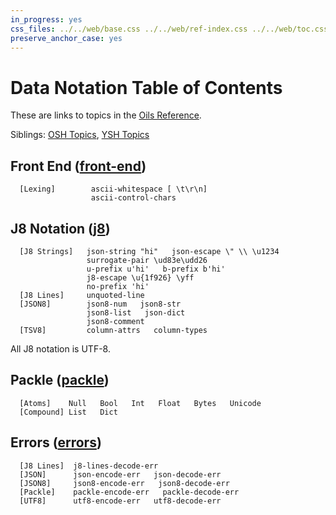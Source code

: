 ```yaml
---
in_progress: yes
css_files: ../../web/base.css ../../web/ref-index.css ../../web/toc.css
preserve_anchor_case: yes
---
```


Data Notation Table of Contents
===

These are links to topics in the [Oils Reference](index.html).

Siblings: [OSH Topics](toc-osh.html), [YSH Topics](toc-ysh.html)

<div id="toc">
</div>

<h2 id="front-end">
  Front End (<a class="group-link" href="chap-front-end.html">front-end</a>)
</h2>

```chapter-links-front-end
  [Lexing]        ascii-whitespace [ \t\r\n]
                  ascii-control-chars
```

<h2 id="j8-notation">
  J8 Notation
  (<a class="group-link" href="chap-j8.html">j8</a>)
</h2>

```chapter-links-j8
  [J8 Strings]   json-string "hi"   json-escape \" \\ \u1234
                 surrogate-pair \ud83e\udd26
                 u-prefix u'hi'   b-prefix b'hi'
                 j8-escape \u{1f926} \yff
                 no-prefix 'hi'
  [J8 Lines]     unquoted-line
  [JSON8]        json8-num   json8-str
                 json8-list   json-dict
                 json8-comment
  [TSV8]         column-attrs   column-types
```

All J8 notation is UTF-8.

<h2 id="packle">
  Packle
  (<a class="group-link" href="chap-packle.html">packle</a>)
</h2>

```chapter-links-packle
  [Atoms]    Null   Bool   Int   Float   Bytes   Unicode
  [Compound] List   Dict
```

<h2 id="errors">
  Errors
  (<a class="group-link" href="chap-errors.html">errors</a>)
</h2>

```chapter-links-errors
  [J8 Lines]  j8-lines-decode-err
  [JSON]      json-encode-err   json-decode-err
  [JSON8]     json8-encode-err   json8-decode-err
  [Packle]    packle-encode-err   packle-decode-err   
  [UTF8]      utf8-encode-err   utf8-decode-err
```
